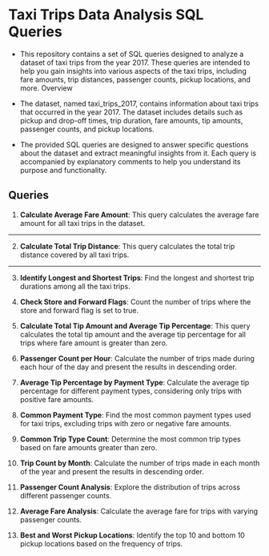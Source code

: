 # Taxi Trips Data Analysis SQL Queries

 - This repository contains a set of SQL queries designed to analyze a dataset of taxi trips from the year 2017. These queries are intended to help you gain insights into various aspects of the taxi trips, including fare amounts, trip distances, passenger counts, pickup locations, and more.
Overview

 - The dataset, named taxi_trips_2017, contains information about taxi trips that occurred in the year 2017. The dataset includes details such as pickup and drop-off times, trip duration, fare amounts, tip amounts, passenger counts, and pickup locations.

 - The provided SQL queries are designed to answer specific questions about the dataset and extract meaningful insights from it. Each query is accompanied by explanatory comments to help you understand its purpose and functionality.

## Queries

1. **Calculate Average Fare Amount**: This query calculates the average fare amount for all taxi trips in the dataset.

***
2. **Calculate Total Trip Distance**: This query calculates the total trip distance covered by all taxi trips.

***
3. **Identify Longest and Shortest Trips**: Find the longest and shortest trip durations among all the taxi trips.

4. **Check Store and Forward Flags**: Count the number of trips where the store and forward flag is set to true.

5. **Calculate Total Tip Amount and Average Tip Percentage**: This query calculates the total tip amount and the average tip percentage for all trips where fare amount is greater than zero.

6. **Passenger Count per Hour**: Calculate the number of trips made during each hour of the day and present the results in descending order.

7. **Average Tip Percentage by Payment Type**: Calculate the average tip percentage for different payment types, considering only trips with positive fare amounts.

8. **Common Payment Type**: Find the most common payment types used for taxi trips, excluding trips with zero or negative fare amounts.

9. **Common Trip Type Count**: Determine the most common trip types based on fare amounts greater than zero.

10. **Trip Count by Month**: Calculate the number of trips made in each month of the year and present the results in descending order.

11. **Passenger Count Analysis**: Explore the distribution of trips across different passenger counts.

12. **Average Fare Analysis**: Calculate the average fare for trips with varying passenger counts.

13. **Best and Worst Pickup Locations**: Identify the top 10 and bottom 10 pickup locations based on the frequency of trips.